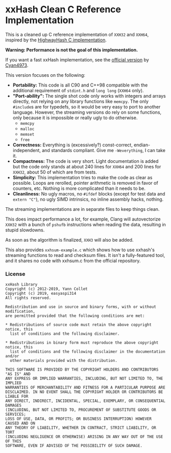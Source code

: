 # xxHash Clean C Reference Implementation

This is a cleaned up C reference implementation of `XXH32` and `XXH64`, inspired by the [HighwayHash C implementation](https://github.com/google/highwayhash/blob/master/c/highwayhash.c).

**Warning: Performance is not the goal of this implementation.**

If you want a fast xxHash implementation, see the [official version](https://github.com/Cyan4973/xxHash)
by [Cyan4973](https://github.com/Cyan4973).

This version focuses on the following:
 - **Portability:** This code is all C90 and C++98 compatible with the additional requirement of `stdint.h` and `long long` (`XXH64` only).
 - **"Port-ability":** The single shot code only works with integers and arrays directly, not relying on any library functions like `memcpy`. The only `#include`s are for typedefs, so it would be very easy to port to another language. However, the streaming versions do rely on some functions, only because it is impossible or really ugly to do otherwise.
   - `memcpy`
   - `malloc`
   - `memset`
   - `free`
 - **Correctness:** Everything is (excessively?) const-correct, endian-independent, and standards compliant. Give me `-Weverything`, I can take it.
 - **Compactness:** The code is very short. Light documentation is added but the code only stands at about 240 lines for `XXH64` and 200 lines for `XXH32`, about 50 of which are from tests.
 - **Simplicity:** This implementation tries to make the code as clear as possible. Loops are rerolled, pointer arithmetic is removed in favor of counters, etc. Nothing is more complicated than it needs to be.
 - **Cleanliness:** No ugly macros, no `#ifdef` blocks (except for test data and `extern "C"`), no ugly SIMD intrinsics, no inline assembly hacks, nothing.

The streaming implementations are in separate files to keep things clean.

This does impact performance a lot, for example, Clang will autovectorize `XXH32` with a bunch of `pshufb` instructions when reading the data, resulting in stupid slowdowns.

As soon as the algorithm is finalized, `XXH3` will also be added.

This also provides `xxhsum-example.c` which shows how to use xxhash's streaming functions to read and checksum files. It isn't a fully-featured tool, and it shares no code with xxhsum.c from the official repository.

### License

```
xxHash Library
Copyright (c) 2012-2019, Yann Collet
Copyright (c) 2019, easyaspi314
All rights reserved.

Redistribution and use in source and binary forms, with or without modification,
are permitted provided that the following conditions are met:

* Redistributions of source code must retain the above copyright notice, this
  list of conditions and the following disclaimer.

* Redistributions in binary form must reproduce the above copyright notice, this
  list of conditions and the following disclaimer in the documentation and/or
  other materials provided with the distribution.

THIS SOFTWARE IS PROVIDED BY THE COPYRIGHT HOLDERS AND CONTRIBUTORS "AS IS" AND
ANY EXPRESS OR IMPLIED WARRANTIES, INCLUDING, BUT NOT LIMITED TO, THE IMPLIED
WARRANTIES OF MERCHANTABILITY AND FITNESS FOR A PARTICULAR PURPOSE ARE
DISCLAIMED. IN NO EVENT SHALL THE COPYRIGHT HOLDER OR CONTRIBUTORS BE LIABLE FOR
ANY DIRECT, INDIRECT, INCIDENTAL, SPECIAL, EXEMPLARY, OR CONSEQUENTIAL DAMAGES
(INCLUDING, BUT NOT LIMITED TO, PROCUREMENT OF SUBSTITUTE GOODS OR SERVICES;
LOSS OF USE, DATA, OR PROFITS; OR BUSINESS INTERRUPTION) HOWEVER CAUSED AND ON
ANY THEORY OF LIABILITY, WHETHER IN CONTRACT, STRICT LIABILITY, OR TORT
(INCLUDING NEGLIGENCE OR OTHERWISE) ARISING IN ANY WAY OUT OF THE USE OF THIS
SOFTWARE, EVEN IF ADVISED OF THE POSSIBILITY OF SUCH DAMAGE.
```
